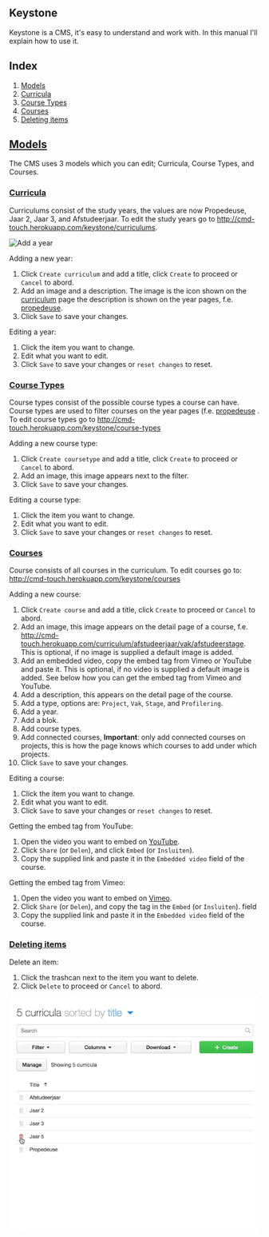 ## Keystone
Keystone is a CMS, it's easy to understand and work with. In this manual I'll explain how to use it.

## Index
1. [Models](#models)
2. [Curricula](#curricula)
3. [Course Types](#course-types)
4. [Courses](#courses)
5. [Deleting items](#deleting-items)

## [Models](#models)
The CMS uses 3 models which you can edit; Curricula, Course Types, and Courses.

### [Curricula](#curricula)
Curriculums consist of the study years, the values are now Propedeuse, Jaar 2, Jaar 3, and Afstudeerjaar. To edit the study years go to http://cmd-touch.herokuapp.com/keystone/curriculums.

![Add a year](/screenshots/manual/addyear.gif)

Adding a new year:
1. Click `Create curriculum` and add a title, click `Create` to proceed or `Cancel` to abord. 
2. Add an image and a description. The image is the icon shown on the [curriculum](http://cmd-touch.herokuapp.com/curriculum) page the description is shown on the year pages, f.e. [propedeuse](http://cmd-touch.herokuapp.com/curriculum/propedeuse).
3. Click `Save` to save your changes.

Editing a year:
1. Click the item you want to change.
2. Edit what you want to edit.
3. Click `Save` to save your changes or `reset changes` to reset.

### [Course Types](#course-types)
Course types consist of the possible course types a course can have. Course types are used to filter courses on the year pages (f.e. [propedeuse](http://cmd-touch.herokuapp.com/curriculum/propedeuse) . To edit course types go to http://cmd-touch.herokuapp.com/keystone/course-types

Adding a new course type:
1. Click `Create coursetype` and add a title, click `Create` to proceed or `Cancel` to abord. 
2. Add an image, this image appears next to the filter.
3. Click `Save` to save your changes.

Editing a course type: 
1. Click the item you want to change.
2. Edit what you want to edit.
3. Click `Save` to save your changes or `reset changes` to reset.

### [Courses](#courses)
Course consists of all courses in the curriculum. To edit courses go to: http://cmd-touch.herokuapp.com/keystone/courses

Adding a new course: 
1. Click `Create course` and add a title, click `Create` to proceed or `Cancel` to abord. 
2. Add an image, this image appears on the detail page of a course, f.e. http://cmd-touch.herokuapp.com/curriculum/afstudeerjaar/vak/afstudeerstage. This is optional, if no image is supplied a default image is added.
3. Add an embedded video, copy the embed tag from Vimeo or YouTube and paste it. This is optional, if no video is supplied a default image is added. See below how you can get the embed tag from Vimeo and YouTube.
4. Add a description, this appears on the detail page of the course. 
5. Add a type, options are: `Project`, `Vak`, `Stage`, and `Profilering`.
6. Add a year.
7. Add a blok.
8. Add course types.
9. Add connected courses, **Important**: only add connected courses on projects, this is how the page knows which courses to add under which projects. 
3. Click `Save` to save your changes.

Editing a course: 
1. Click the item you want to change.
2. Edit what you want to edit.
3. Click `Save` to save your changes or `reset changes` to reset.

Getting the embed tag from YouTube: 
1. Open the video you want to embed on [YouTube](https://www.youtube.com/).
2. Click `Share` (or `Delen`), and click `Embed` (or `Insluiten`).
3. Copy the supplied link and paste it in the `Embedded video` field of the course.

Getting the embed tag from Vimeo:
1. Open the video you want to embed on [Vimeo](https://vimeo.com/).
2. Click `Share` (or `Delen`), and copy the tag in the `Embed` (or `Insluiten`). field
3. Copy the supplied link and paste it in the `Embedded video` field of the course.

### [Deleting items](#deleting-items)
Delete an item: 
1. Click the trashcan next to the item you want to delete.
2. Click `Delete` to proceed or `Cancel` to abord.

![Delete an item](/screenshots/manual/deleteitem.gif)
